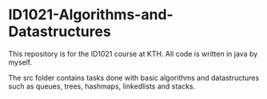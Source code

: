# ID1021-Algorithms-and-Datastructures

This repository is for the ID1021 course at KTH. 
All code is written in java by myself.

The src folder contains tasks done with basic algorithms and datastructures such as queues, trees, hashmaps, linkedlists and stacks. 
